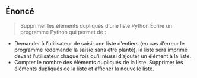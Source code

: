 ## Énoncé
> Supprimer les éléments dupliqués d’une liste Python
Écrire un programme Python qui permet de :

- Demander à l’utilisateur de saisir une liste d’entiers (en cas d’erreur le programme redemande la saisie sans être planté), la liste sera imprimé devant l’utilisateur chaque fois qu’il réussi d’ajouter un élément à la liste.
- Compter le nombre des éléments dupliqués de la liste.
Supprimer les éléments dupliqués de la liste et afficher la nouvelle liste.